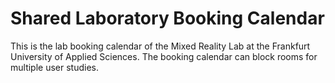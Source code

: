 # Shared Laboratory Booking Calendar
This is the lab booking calendar of the Mixed Reality Lab at the Frankfurt University of Applied Sciences. The booking calendar can block rooms for multiple user studies.
